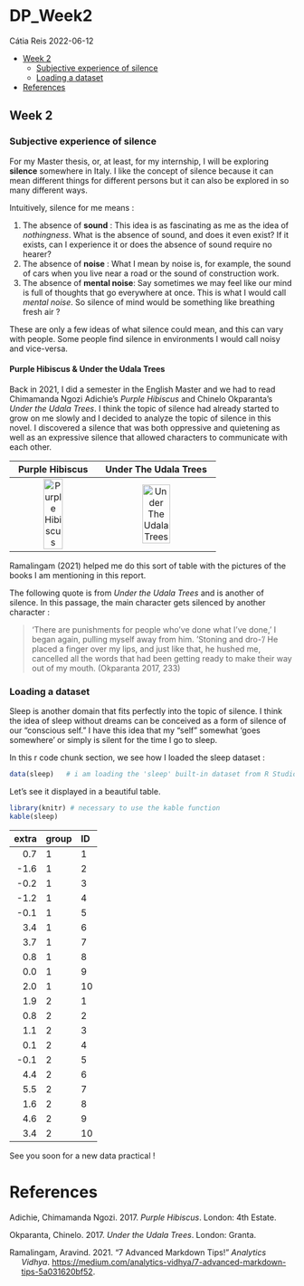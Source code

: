 DP_Week2
================
Cátia Reis
2022-06-12

-   [Week 2](#week-2)
    -   [Subjective experience of
        silence](#subjective-experience-of-silence)
    -   [Loading a dataset](#loading-a-dataset)
-   [References](#references)

## Week 2

### Subjective experience of silence

For my Master thesis, or, at least, for my internship, I will be
exploring **silence** somewhere in Italy. I like the concept of silence
because it can mean different things for different persons but it can
also be explored in so many different ways.

Intuitively, silence for me means :

1.  The absence of **sound** : This idea is as fascinating as me as the
    idea of *nothingness*. What is the absence of sound, and does it
    even exist? If it exists, can I experience it or does the absence of
    sound require no hearer?
2.  The absence of **noise** : What I mean by noise is, for example, the
    sound of cars when you live near a road or the sound of construction
    work.
3.  The absence of **mental noise**: Say sometimes we may feel like our
    mind is full of thoughts that go everywhere at once. This is what I
    would call *mental noise*. So silence of mind would be something
    like breathing fresh air ?

These are only a few ideas of what silence could mean, and this can vary
with people. Some people find silence in environments I would call noisy
and vice-versa.

#### Purple Hibiscus & Under the Udala Trees

Back in 2021, I did a semester in the English Master and we had to read
Chimamanda Ngozi Adichie’s *Purple Hibiscus* and Chinelo Okparanta’s
*Under the Udala Trees*. I think the topic of silence had already
started to grow on me slowly and I decided to analyze the topic of
silence in this novel. I discovered a silence that was both oppressive
and quietening as well as an expressive silence that allowed characters
to communicate with each other.

|                                                                               Purple Hibiscus                                                                                |                                                                Under The Udala Trees                                                                |
|:----------------------------------------------------------------------------------------------------------------------------------------------------------------------------:|:---------------------------------------------------------------------------------------------------------------------------------------------------:|
| <img src="https://static.fnac-static.com/multimedia/Images/FR/NR/80/11/44/4460928/1540-0/tsp20190111222358/Purple-Hibiscus.jpg" style="width:50.0%" alt="Purple Hibiscus" /> | <img src="https://images-eu.ssl-images-amazon.com/images/I/81lkwx77O5L._AC_UL600_SR600,600_.jpg" style="width:50.0%" alt="Under The Udala Trees" /> |

Ramalingam (2021) helped me do this sort of table with the pictures of
the books I am mentioning in this report.

The following quote is from *Under the Udala Trees* and is another of
silence. In this passage, the main character gets silenced by another
character :

> ‘There are punishments for people who’ve done what I’ve done,’ I began
> again, pulling myself away from him. ’Stoning and dro-’/ He placed a
> finger over my lips, and just like that, he hushed me, cancelled all
> the words that had been getting ready to make their way out of my
> mouth. (Okparanta 2017, 233)

### Loading a dataset

Sleep is another domain that fits perfectly into the topic of silence. I
think the idea of sleep without dreams can be conceived as a form of
silence of our “conscious self.” I have this idea that my “self”
somewhat ‘goes somewhere’ or simply is silent for the time I go to
sleep.

In this r code chunk section, we see how I loaded the sleep dataset :

``` r
data(sleep)   # i am loading the 'sleep' built-in dataset from R Studio
```

Let’s see it displayed in a beautiful table.

``` r
library(knitr) # necessary to use the kable function
kable(sleep)
```

| extra | group | ID  |
|------:|:------|:----|
|   0.7 | 1     | 1   |
|  -1.6 | 1     | 2   |
|  -0.2 | 1     | 3   |
|  -1.2 | 1     | 4   |
|  -0.1 | 1     | 5   |
|   3.4 | 1     | 6   |
|   3.7 | 1     | 7   |
|   0.8 | 1     | 8   |
|   0.0 | 1     | 9   |
|   2.0 | 1     | 10  |
|   1.9 | 2     | 1   |
|   0.8 | 2     | 2   |
|   1.1 | 2     | 3   |
|   0.1 | 2     | 4   |
|  -0.1 | 2     | 5   |
|   4.4 | 2     | 6   |
|   5.5 | 2     | 7   |
|   1.6 | 2     | 8   |
|   4.6 | 2     | 9   |
|   3.4 | 2     | 10  |

See you soon for a new data practical !

# References

<div id="refs" class="references csl-bib-body hanging-indent">

<div id="ref-adichie_purple_2017" class="csl-entry">

Adichie, Chimamanda Ngozi. 2017. *Purple Hibiscus*. London: 4th Estate.

</div>

<div id="ref-okparanta_under_2017" class="csl-entry">

Okparanta, Chinelo. 2017. *Under the Udala Trees*. London: Granta.

</div>

<div id="ref-ramalingam_7_2021" class="csl-entry">

Ramalingam, Aravind. 2021. “7 Advanced Markdown Tips!” *Analytics
Vidhya*.
<https://medium.com/analytics-vidhya/7-advanced-markdown-tips-5a031620bf52>.

</div>

</div>
